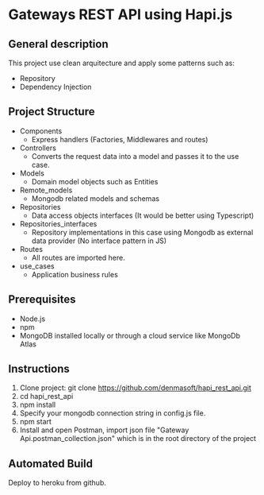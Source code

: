 # Gateways REST API using Hapi.js

General description
---
This project use clean arquitecture and apply 
some patterns such as:
- Repository
- Dependency Injection

Project Structure
---
- Components
	-  Express handlers (Factories, Middlewares and routes)
- Controllers
	- Converts the request data into a model and passes it to the use case.
- Models
	- Domain model objects such as Entities
- Remote_models
	- Mongodb related models and schemas
- Repositories
	- Data access objects interfaces (It would be better using Typescript)
- Repositories_interfaces
	- Repository implementations in this case using Mongodb as external data provider (No interface pattern in JS)
- Routes
	- All routes are imported here.
- use_cases
	- Application business rules 		

Prerequisites
---
- Node.js
- npm
- MongoDB installed locally or through a cloud service like MongoDb Atlas

Instructions
---
1. Clone project: 
	git clone https://github.com/denmasoft/hapi_rest_api.git
2. cd hapi_rest_api
3. npm install
4. Specify your mongodb connection string in config.js file.
5. npm start 
6. Install and open Postman, import json file "Gateway Api.postman_collection.json" which is in the root directory of the project

Automated Build
---
Deploy to heroku from github.